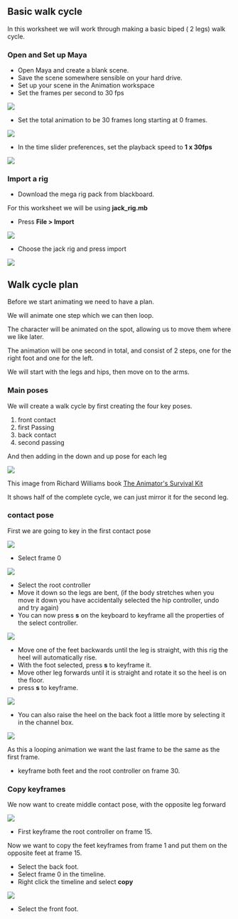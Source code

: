 ## Basic walk cycle

In this worksheet we will work through making a basic biped ( 2 legs) walk cycle.

### Open and Set up Maya

- Open Maya and create a blank scene.
- Save the scene somewhere sensible on your hard drive.
- Set up your scene in the Animation workspace
- Set the frames per second to 30 fps

![](images/just_30_fps.PNG)

- Set the total animation to be 30 frames long starting at 0 frames.

![](images/30_frames.PNG)

- In the time slider preferences, set the playback speed to **1 x 30fps**

![](images/time_slider_preferences.PNG)

### Import a rig

- Download the mega rig pack from blackboard.

For this worksheet we will be using **jack_rig.mb**

- Press **File > Import**

![](images/import.PNG)

- Choose the jack rig and press import

![](images/jack_rig.PNG)


## Walk cycle plan

Before we start animating we need to have a plan.

We will animate one step which we can then loop.

The character will be animated on the spot, allowing us to move them where we like later.

The animation will be one second in total, and consist of 2 steps, one for the right foot and one for the left.

We will start with the legs and hips, then move on to the arms.

### Main poses

We will create a walk cycle by first creating the four key poses.

1. front contact
2. first Passing
3. back contact
4. second passing

And then adding in the down and up pose for each leg

![](images/walk_cycle_poses.jpg)

This image from Richard Williams book 
[The Animator's Survival Kit](https://en.wikipedia.org/wiki/The_Animator%27s_Survival_Kit)

It shows half of the complete cycle, we can just mirror it for the second leg.

### contact pose

First we are going to key in the first contact pose

![](images/contact.jpg)

- Select frame 0

![](images/frame_0.PNG)

- Select the root controller
- Move it down so the legs are bent, (if the body stretches when you move it down you have accidentally selected the hip controller, undo and try again)
- You can now press **s** on the keyboard to keyframe all the properties of the select controller.

![](images/lower_root_controller.PNG)

- Move one of the feet backwards until the leg is straight, with this rig the heel will automatically rise.
- With the foot selected, press **s** to keyframe it.
- Move other leg forwards until it is straight and rotate it so the heel is on the floor.
- press **s** to keyframe.

![](images/legs_2.PNG)

- You can also raise the heel on the back foot a little more by selecting it in the channel box.

![](images/raise_heel.PNG)


As this a looping animation we want the last frame to be the same as the first frame.

- keyframe both feet and the root controller on frame 30.

### Copy keyframes

We now want to create middle contact pose, with the opposite leg forward

![](images/contact2.png)

- First keyframe the root controller on frame 15.

Now we want to copy the feet keyframes from frame 1 and put them on the opposite feet at frame 15.

- Select the back foot.
- Select frame 0 in the timeline.
- Right click the timeline and select **copy**

![](images/copy_frame_1.PNG)

- Select the front foot. 







